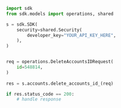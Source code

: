 <!-- Start SDK Example Usage -->
```python
import sdk
from sdk.models import operations, shared

s = sdk.SDK(
    security=shared.Security(
        developer_key="YOUR_API_KEY_HERE",
    ),
)


req = operations.DeleteAccountsIDRequest(
    id=548814,
)
    
res = s.accounts.delete_accounts_id_(req)

if res.status_code == 200:
    # handle response
```
<!-- End SDK Example Usage -->